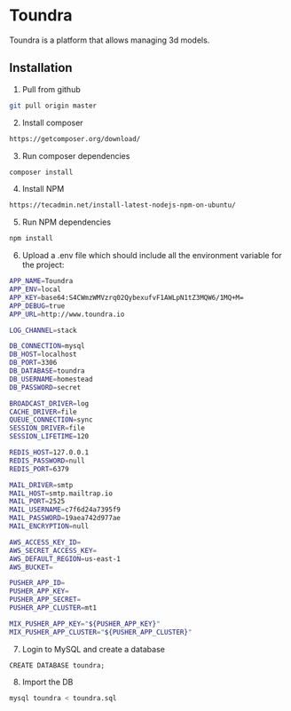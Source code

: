 # Toundra

Toundra is a platform that allows managing 3d models.

## Installation

1. Pull from github

```bash
git pull origin master
```

2. Install composer

```bash
https://getcomposer.org/download/
```

3. Run composer dependencies 

```bash
composer install
```

4. Install NPM

```bash
https://tecadmin.net/install-latest-nodejs-npm-on-ubuntu/
```

5. Run NPM dependencies

```bash
npm install
```

6. Upload a .env file which should include all the environment variable for the project: 

```bash
APP_NAME=Toundra
APP_ENV=local
APP_KEY=base64:S4CWmzWMVzrq02QybexufvF1AWLpN1tZ3MQW6/1MQ+M=
APP_DEBUG=true
APP_URL=http://www.toundra.io

LOG_CHANNEL=stack

DB_CONNECTION=mysql
DB_HOST=localhost
DB_PORT=3306
DB_DATABASE=toundra
DB_USERNAME=homestead
DB_PASSWORD=secret

BROADCAST_DRIVER=log
CACHE_DRIVER=file
QUEUE_CONNECTION=sync
SESSION_DRIVER=file
SESSION_LIFETIME=120

REDIS_HOST=127.0.0.1
REDIS_PASSWORD=null
REDIS_PORT=6379

MAIL_DRIVER=smtp
MAIL_HOST=smtp.mailtrap.io
MAIL_PORT=2525
MAIL_USERNAME=c7f6d24a7395f9
MAIL_PASSWORD=19aea742d977ae
MAIL_ENCRYPTION=null

AWS_ACCESS_KEY_ID=
AWS_SECRET_ACCESS_KEY=
AWS_DEFAULT_REGION=us-east-1
AWS_BUCKET=

PUSHER_APP_ID=
PUSHER_APP_KEY=
PUSHER_APP_SECRET=
PUSHER_APP_CLUSTER=mt1

MIX_PUSHER_APP_KEY="${PUSHER_APP_KEY}"
MIX_PUSHER_APP_CLUSTER="${PUSHER_APP_CLUSTER}"

```

7. Login to MySQL and create a database

```mysql
CREATE DATABASE toundra;
```

8. Import the DB

```bash
mysql toundra < toundra.sql
```
